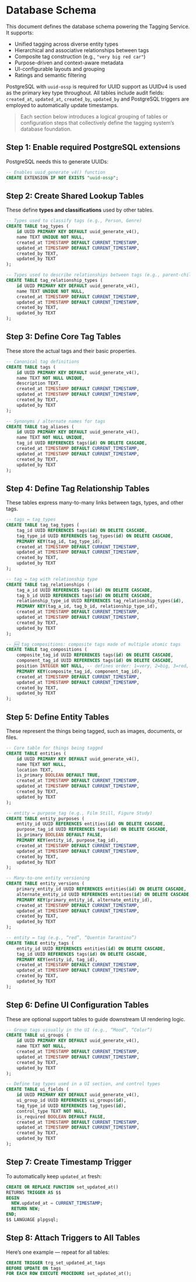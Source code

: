 # Database Schema

This document defines the database schema powering the Tagging Service. It supports:

- Unified tagging across diverse entity types
- Hierarchical and associative relationships between tags
- Composite tag construction (e.g., `"very big red car"`)
- Purpose-driven and context-aware metadata
- UI-configurable layouts and grouping
- Ratings and semantic filtering

PostgreSQL with `uuid-ossp` is required for UUID support as UUIDv4 is used as the primary key type throughout. All tables include audit fields: `created_at`, `updated_at`, `created_by`, `updated_by` and PostgreSQL triggers are employed to automatically update timestamps.

> Each section below introduces a logical grouping of tables or configuration steps that collectively define the tagging system’s database foundation.

## Step 1: Enable required PostgreSQL extensions

PostgreSQL needs this to generate UUIDs:

```sql
-- Enables uuid_generate_v4() function
CREATE EXTENSION IF NOT EXISTS "uuid-ossp";
```

## Step 2: Create Shared Lookup Tables

These define **types and classifications** used by other tables.

```sql
-- Types used to classify tags (e.g., Person, Genre)
CREATE TABLE tag_types (
    id UUID PRIMARY KEY DEFAULT uuid_generate_v4(),
    name TEXT UNIQUE NOT NULL,
    created_at TIMESTAMP DEFAULT CURRENT_TIMESTAMP,
    updated_at TIMESTAMP DEFAULT CURRENT_TIMESTAMP,
    created_by TEXT,
    updated_by TEXT
);

-- Types used to describe relationships between tags (e.g., parent-child)
CREATE TABLE tag_relationship_types (
    id UUID PRIMARY KEY DEFAULT uuid_generate_v4(),
    name TEXT UNIQUE NOT NULL,
    created_at TIMESTAMP DEFAULT CURRENT_TIMESTAMP,
    updated_at TIMESTAMP DEFAULT CURRENT_TIMESTAMP,
    created_by TEXT,
    updated_by TEXT
);
```

## Step 3: Define Core Tag Tables

These store the actual tags and their basic properties.

```sql
-- Canonical tag definitions
CREATE TABLE tags (
    id UUID PRIMARY KEY DEFAULT uuid_generate_v4(),
    name TEXT NOT NULL UNIQUE,
    description TEXT,
    created_at TIMESTAMP DEFAULT CURRENT_TIMESTAMP,
    updated_at TIMESTAMP DEFAULT CURRENT_TIMESTAMP,
    created_by TEXT,
    updated_by TEXT
);

-- Synonyms / alternate names for tags
CREATE TABLE tag_aliases (
    id UUID PRIMARY KEY DEFAULT uuid_generate_v4(),
    name TEXT NOT NULL UNIQUE,
    tag_id UUID REFERENCES tags(id) ON DELETE CASCADE,
    created_at TIMESTAMP DEFAULT CURRENT_TIMESTAMP,
    updated_at TIMESTAMP DEFAULT CURRENT_TIMESTAMP,
    created_by TEXT,
    updated_by TEXT
);
```

## Step 4: Define Tag Relationship Tables

These tables express many-to-many links between tags, types, and other tags.

```sql
-- tags ↔ tag_types
CREATE TABLE tag_tag_types (
    tag_id UUID REFERENCES tags(id) ON DELETE CASCADE,
    tag_type_id UUID REFERENCES tag_types(id) ON DELETE CASCADE,
    PRIMARY KEY(tag_id, tag_type_id),
    created_at TIMESTAMP DEFAULT CURRENT_TIMESTAMP,
    updated_at TIMESTAMP DEFAULT CURRENT_TIMESTAMP,
    created_by TEXT,
    updated_by TEXT
);

-- tag ↔ tag with relationship type
CREATE TABLE tag_relationships (
    tag_a_id UUID REFERENCES tags(id) ON DELETE CASCADE,
    tag_b_id UUID REFERENCES tags(id) ON DELETE CASCADE,
    relationship_type_id UUID REFERENCES tag_relationship_types(id),
    PRIMARY KEY(tag_a_id, tag_b_id, relationship_type_id),
    created_at TIMESTAMP DEFAULT CURRENT_TIMESTAMP,
    updated_at TIMESTAMP DEFAULT CURRENT_TIMESTAMP,
    created_by TEXT,
    updated_by TEXT
);

-- 🆕 tag_compositions: composite tags made of multiple atomic tags
CREATE TABLE tag_compositions (
    composite_tag_id UUID REFERENCES tags(id) ON DELETE CASCADE,
    component_tag_id UUID REFERENCES tags(id) ON DELETE CASCADE,
    position INTEGER NOT NULL, -- defines order: 1=very, 2=big, 3=red, 4=car
    PRIMARY KEY(composite_tag_id, component_tag_id),
    created_at TIMESTAMP DEFAULT CURRENT_TIMESTAMP,
    updated_at TIMESTAMP DEFAULT CURRENT_TIMESTAMP,
    created_by TEXT,
    updated_by TEXT
);
```

## Step 5: Define Entity Tables

These represent the things being tagged, such as images, documents, or files.

```sql
-- Core table for things being tagged
CREATE TABLE entities (
    id UUID PRIMARY KEY DEFAULT uuid_generate_v4(),
    name TEXT NOT NULL,
    location TEXT,
    is_primary BOOLEAN DEFAULT TRUE,
    created_at TIMESTAMP DEFAULT CURRENT_TIMESTAMP,
    updated_at TIMESTAMP DEFAULT CURRENT_TIMESTAMP,
    created_by TEXT,
    updated_by TEXT
);

-- entity ↔ purpose_tag (e.g., Film Still, Figure Study)
CREATE TABLE entity_purposes (
    entity_id UUID REFERENCES entities(id) ON DELETE CASCADE,
    purpose_tag_id UUID REFERENCES tags(id) ON DELETE CASCADE,
    is_primary BOOLEAN DEFAULT FALSE,
    PRIMARY KEY(entity_id, purpose_tag_id),
    created_at TIMESTAMP DEFAULT CURRENT_TIMESTAMP,
    updated_at TIMESTAMP DEFAULT CURRENT_TIMESTAMP,
    created_by TEXT,
    updated_by TEXT
);

-- Many-to-one entity versioning
CREATE TABLE entity_versions (
    primary_entity_id UUID REFERENCES entities(id) ON DELETE CASCADE,
    alternate_entity_id UUID REFERENCES entities(id) ON DELETE CASCADE,
    PRIMARY KEY(primary_entity_id, alternate_entity_id),
    created_at TIMESTAMP DEFAULT CURRENT_TIMESTAMP,
    updated_at TIMESTAMP DEFAULT CURRENT_TIMESTAMP,
    created_by TEXT,
    updated_by TEXT
);

-- entity ↔ tag (e.g., “red”, “Quentin Tarantino”)
CREATE TABLE entity_tags (
    entity_id UUID REFERENCES entities(id) ON DELETE CASCADE,
    tag_id UUID REFERENCES tags(id) ON DELETE CASCADE,
    PRIMARY KEY(entity_id, tag_id),
    created_at TIMESTAMP DEFAULT CURRENT_TIMESTAMP,
    updated_at TIMESTAMP DEFAULT CURRENT_TIMESTAMP,
    created_by TEXT,
    updated_by TEXT
);
```

## Step 6: Define UI Configuration Tables

These are optional support tables to guide downstream UI rendering logic.

```sql
-- Group tags visually in the UI (e.g., “Mood”, “Color”)
CREATE TABLE ui_groups (
    id UUID PRIMARY KEY DEFAULT uuid_generate_v4(),
    name TEXT NOT NULL,
    created_at TIMESTAMP DEFAULT CURRENT_TIMESTAMP,
    updated_at TIMESTAMP DEFAULT CURRENT_TIMESTAMP,
    created_by TEXT,
    updated_by TEXT
);

-- Define tag types used in a UI section, and control types
CREATE TABLE ui_fields (
    id UUID PRIMARY KEY DEFAULT uuid_generate_v4(),
    ui_group_id UUID REFERENCES ui_groups(id),
    tag_type_id UUID REFERENCES tag_types(id),
    control_type TEXT NOT NULL,
    is_required BOOLEAN DEFAULT FALSE,
    created_at TIMESTAMP DEFAULT CURRENT_TIMESTAMP,
    updated_at TIMESTAMP DEFAULT CURRENT_TIMESTAMP,
    created_by TEXT,
    updated_by TEXT
);
```

## Step 7: Create Timestamp Trigger

To automatically keep `updated_at` fresh:

```sql
CREATE OR REPLACE FUNCTION set_updated_at()
RETURNS TRIGGER AS $$
BEGIN
  NEW.updated_at = CURRENT_TIMESTAMP;
  RETURN NEW;
END;
$$ LANGUAGE plpgsql;
```

## Step 8: Attach Triggers to All Tables

Here’s one example — repeat for all tables:

```sql
CREATE TRIGGER trg_set_updated_at_tags
BEFORE UPDATE ON tags
FOR EACH ROW EXECUTE PROCEDURE set_updated_at();
```

